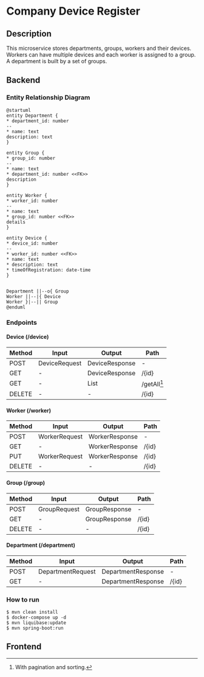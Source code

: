 # Company Device Register

## Description

This microservice stores departments, groups, workers and their devices.
Workers can have multiple devices and each worker is assigned to a group. A department is built by a set of groups.

## Backend

### Entity Relationship Diagram

```plantuml
@startuml
entity Department {
* department_id: number
--
* name: text
description: text
}

entity Group {
* group_id: number
--
* name: text
* department_id: number <<FK>>
description
}

entity Worker {
* worker_id: number
--
* name: text
* group_id: number <<FK>>
details
}

entity Device {
* device_id: number
--
* worker_id: number <<FK>>
* name: text
* description: text
* timeOfRegistration: date-time
}


Department ||--o{ Group
Worker ||--|{ Device
Worker }|--|| Group
@enduml
```

### Endpoints

#### Device (/device)
| Method | Input         | Output          | Path        |
|--------|---------------|-----------------|-------------|
| POST   | DeviceRequest | DeviceResponse  | -           |
| GET    | -             | DeviceResponse  | /{id}       |
| GET    | -             | List            | /getAll[^1] |
| DELETE | -             | -               | /{id}       |
[^1]: With pagination and sorting.

#### Worker (/worker)
| Method | Input         | Output               | Path    |
|--------|---------------|----------------------|---------|
| POST   | WorkerRequest | WorkerResponse       | -       |
| GET    | -             | WorkerResponse       | /{id}   |
| PUT    | WorkerRequest | WorkerResponse       | /{id}   |
| DELETE | -             | -                    | /{id}   |

#### Group (/group)
| Method | Input        | Output              | Path    |
|--------|--------------|---------------------|---------|
| POST   | GroupRequest | GroupResponse       | -       |
| GET    | -            | GroupResponse       | /{id}   |
| DELETE | -            | -                   | /{id}   |

#### Department (/department)
| Method | Input             | Output             | Path  |
|--------|-------------------|--------------------|-------|
| POST   | DepartmentRequest | DepartmentResponse | -     |
| GET    | -                 | DepartmentResponse | /{id} |

### How to run

```console
$ mvn clean install
$ docker-compose up -d
$ mvn liquibase:update
$ mvn spring-boot:run
```

## Frontend

